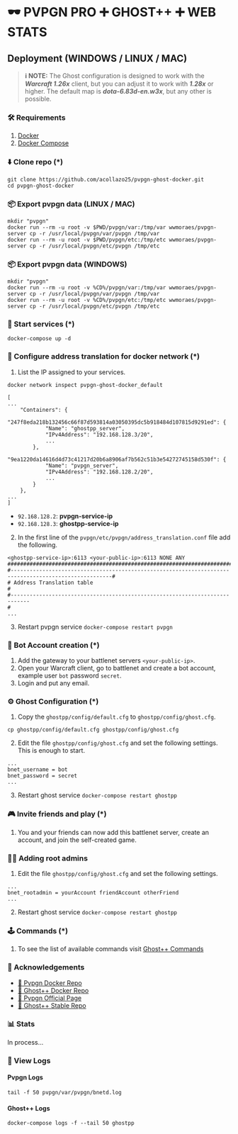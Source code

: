 # 🕶 PVPGN PRO ➕ GHOST++ ➕ WEB STATS

## Deployment (WINDOWS / LINUX / MAC)

> **ℹ️ NOTE:** The Ghost configuration is designed to work with the ***Warcraft 1.26x*** client, but you can adjust it to work with ***1.28x*** or higher. The default map is ***dota-6.83d-en.w3x***, but any other is possible.

### 🛠 Requirements
1. [Docker](https://www.docker.com/products/docker-desktop)
2. [Docker Compose](https://docs.docker.com/compose/install/)

### ⬇️ Clone repo (*)

```shell
git clone https://github.com/acollazo25/pvpgn-ghost-docker.git
cd pvpgn-ghost-docker
```

### 📦 Export pvpgn data (LINUX / MAC)

```shell
mkdir "pvpgn"
docker run --rm -u root -v $PWD/pvpgn/var:/tmp/var wwmoraes/pvpgn-server cp -r /usr/local/pvpgn/var/pvpgn /tmp/var
docker run --rm -u root -v $PWD/pvpgn/etc:/tmp/etc wwmoraes/pvpgn-server cp -r /usr/local/pvpgn/etc/pvpgn /tmp/etc
```

### 📦 Export pvpgn data (WINDOWS)

```shell
mkdir "pvpgn"
docker run --rm -u root -v %CD%/pvpgn/var:/tmp/var wwmoraes/pvpgn-server cp -r /usr/local/pvpgn/var/pvpgn /tmp/var
docker run --rm -u root -v %CD%/pvpgn/etc:/tmp/etc wwmoraes/pvpgn-server cp -r /usr/local/pvpgn/etc/pvpgn /tmp/etc
```

### 🚩 Start services (*)

```shell
docker-compose up -d
```

### 🔀 Configure address translation for docker network (*)

1. List the IP assigned to your services.

```shell
docker network inspect pvpgn-ghost-docker_default
```

```shell
[
...
    "Containers": {
        "247f8eda218b132456c66f87d593814a03050395dc5b918484d107815d9291ed": {
            "Name": "ghostpp_server",
            "IPv4Address": "192.168.128.3/20",
            ...
        },
        "9ea1220da14616d4d73c41217d20b6a8906af7b562c51b3e54272745158d530f": {
            "Name": "pvpgn_server",
            "IPv4Address": "192.168.128.2/20",
            ...
        }
    },
...
]
```

- `92.168.128.2`: **pvpgn-service-ip**
- `92.168.128.3`: **ghostpp-service-ip**

2. In the first line of the `pvpgn/etc/pvpgn/address_translation.conf` file add the following.

```shell
<ghostpp-service-ip>:6113 <your-public-ip>:6113 NONE ANY
########################################################################################################
#------------------------------------------------------------------------------------------------------#
# Address Translation table                                                                            #
#----------------------------------------------------------------------------
#
...
```

3. Restart pvpgn service `docker-compose restart pvpgn`

### 🤖 Bot Account creation (*)

1. Add the gateway to your battlenet servers `<your-public-ip>`.
2. Open your Warcraft client, go to battlenet and create a bot account, example user `bot` password `secret`.
3. Login and put any email.

### ⚙️ Ghost Configuration (*)

1. Copy the `ghostpp/config/default.cfg` to `ghostpp/config/ghost.cfg`.
```shell
cp ghostpp/config/default.cfg ghostpp/config/ghost.cfg
```
2. Edit the file `ghostpp/config/ghost.cfg` and set the following settings. This is enough to start.
```shell
...
bnet_username = bot
bnet_password = secret
...
```
3. Restart ghost service `docker-compose restart ghostpp`

### 🎮 Invite friends and play (*)

1. You and your friends can now add this battlenet server, create an account, and join the self-created game.

### 👮‍♂️ Adding root admins

1. Edit the file `ghostpp/config/ghost.cfg` and set the following settings.
```shell
...
bnet_rootadmin = yourAccount friendAccount otherFriend
...
```
2. Restart ghost service `docker-compose restart ghostpp`

### 🕹 Commands (*)

1. To see the list of available commands visit [Ghost++ Commands](https://wiki.eurobattle.net/index.php/Ghost++:Commands)

### 🎉 Acknowledgements
-   [🙌 Pvpgn Docker Repo](https://github.com/wwmoraes/pvpgn-server-docker)
-   [🙌 Ghost++ Docker Repo](https://github.com/Fatorin/ghostpp_docker)
-   [🙌 Pvpgn Official Page](https://pvpgn.pro/)
-   [🙌 Ghost++ Stable Repo](https://github.com/uakfdotb/ghostpp)

### 📊 Stats
In process...

### 📄 View Logs
#### Pvpgn Logs
```shell
tail -f 50 pvpgn/var/pvpgn/bnetd.log
```
#### Ghost++ Logs
```shell
docker-compose logs -f --tail 50 ghostpp
```
